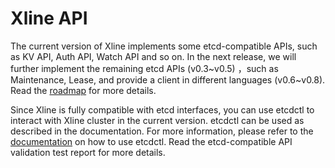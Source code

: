 # Xline API

The current version of Xline implements some etcd-compatible APIs, such as KV API, Auth API, Watch API and so on. In the next release, we will further implement the remaining etcd APIs (v0.3~v0.5) ，such as Maintenance, Lease, and provide a client in different languages (v0.6~v0.8). Read the [roadmap](https://github.com/datenlord/Xline#roadmap) for more details.

Since Xline is fully compatible with etcd interfaces, you can use etcdctl to interact with Xline cluster in the current version. etcdctl can be used as described in the documentation. For more information, please refer to the [documentation](https://github.com/etcd-io/etcd/tree/main/etcdctl) on how to use etcdctl. Read the etcd-compatible API validation test report for more details.